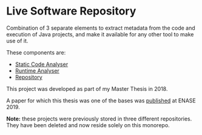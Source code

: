 # Live Software Repository

Combination of 3 separate elements to extract metadata from the code and execution of Java projects, and make it available for any other tool to make use of it.

These components are:

 * [Static Code Analyser](static-analyser/)
 * [Runtime Analyser](runtime-analyser/)
 * [Repository](repository/)

This project was developed as part of my Master Thesis in 2018.

A paper for which this thesis was one of the bases was [published](http://insticc.org/node/TechnicalProgram/enase/presentationDetails/76998) at ENASE 2019.

**Note:** these projects were previously stored in three different repositories. They have been deleted and now reside solely on this monorepo.